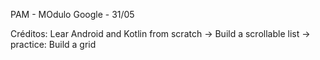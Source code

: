 PAM - MOdulo Google - 31/05

Créditos: Lear Android and Kotlin from scratch -> Build a scrollable list -> practice: Build a grid
